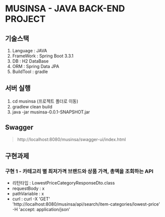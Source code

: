# MUSINSA - JAVA BACK-END PROJECT

## 기술스택
1. Language : JAVA
2. FrameWork : Spring Boot 3.3.1
3. DB : H2 DataBase
4. ORM : Spring Data JPA
5. BuildTool : gradle

## 서버 실행
1. cd musinsa (프로젝트 폴더로 이동)
2. gradlew clean build
3. java -jar musinsa-0.0.1-SNAPSHOT.jar


## Swagger
> http://localhost:8080/musinsa/swagger-ui/index.html

## 구현과제
### 구현 1 - 카테고리 별 최저가격 브랜드와 상품 가격, 총액을 조회하는 API
+ 리턴타입 : LowestPriceCategoryResponseDto.class
+ requestBody : x
+ pathVariable : x
+ curl : curl -X 'GET' \
  'http://localhost:8080/musinsa/api/search/item-categories/lowest-price' \
  -H 'accept: application/json'
